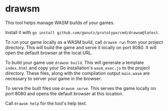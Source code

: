 # drawsm

This tool helps manage WASM builds of your games.

Install it with `go install github.com/gonutz/prototype/cmd/drawsm@latest`.

To run your game locally as a WASM build, call `drawsm run` from your project
directory. This will build the game and serve it locally on port 8080. It will
open the default browser at the local URL.

To build your game use `drawsm build`. This will generate a template
`index.html` and copy your Go installation's `wasm_exec.js` to the project
directory. These files, along with the compilation output `main.wasm` are
necessary to server your game in the browser.

To serve the built files use `drawsm serve`. This serves the game locally on
port 8080 and opens the default browser at this location.

Call `drawsm help` for the tool's help text.

